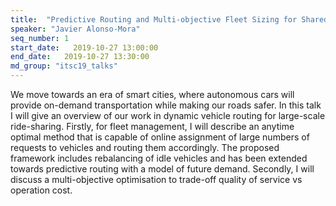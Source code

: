 ```yaml
---
title:  "Predictive Routing and Multi-objective Fleet Sizing for Shared Mobility-on-demand"
speaker: "Javier Alonso-Mora"
seq_number: 1
start_date:   2019-10-27 13:00:00
end_date:   2019-10-27 13:30:00
md_group: "itsc19_talks"
---
```


We move towards an era of smart cities, where autonomous cars will provide on-demand transportation while making our roads safer. In this talk I will give an overview of our work in dynamic vehicle routing for large-scale ride-sharing. Firstly, for fleet management, I will describe an anytime optimal method that is capable of online assignment of large numbers of requests to vehicles and routing them accordingly. The proposed framework includes rebalancing of idle vehicles and has been extended towards predictive routing with a model of future demand. Secondly, I will discuss a multi-objective optimisation to trade-off quality of service vs operation cost.
